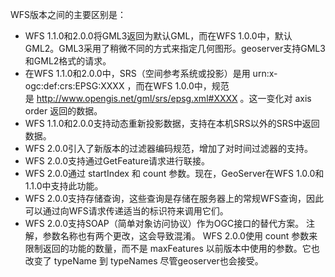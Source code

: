 
WFS版本之间的主要区别是：

*   WFS 1.1.0和2.0.0将GML3返回为默认GML，而在WFS 1.0.0中，默认GML2。GML3采用了稍微不同的方式来指定几何图形。geoserver支持GML3和GML2格式的请求。
*   在WFS 1.1.0和2.0.0中，SRS（空间参考系统或投影）是用 urn\:x-ogc\:def\:crs\:EPSG\:XXXX ，而在WFS 1.0.0中，规范是 <http://www.opengis.net/gml/srs/epsg.xml#XXXX> 。这一变化对 axis order 返回的数据。
*   WFS 1.1.0和2.0.0支持动态重新投影数据，支持在本机SRS以外的SRS中返回数据。
*   WFS 2.0.0引入了新版本的过滤器编码规范，增加了对时间过滤器的支持。
*   WFS 2.0.0支持通过GetFeature请求进行联接。
*   WFS 2.0.0通过 startIndex 和 count 参数。现在，GeoServer在WFS 1.0.0和1.1.0中支持此功能。
*   WFS 2.0.0支持存储查询，这些查询是存储在服务器上的常规WFS查询，因此可以通过向WFS请求传递适当的标识符来调用它们。
*   WFS 2.0.0支持SOAP（简单对象访问协议）作为OGC接口的替代方案。
    注解，参数名称也有两个更改，这会导致混淆。
    WFS 2.0.0使用 count 参数来限制返回的功能的数量，而不是 maxFeatures 以前版本中使用的参数。它也改变了 typeName 到 typeNames 尽管geoserver也会接受。


